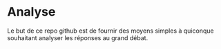 # Analyse
Le but de ce repo github est de fournir des moyens simples à quiconque souhaitant analyser les réponses au grand débat.
